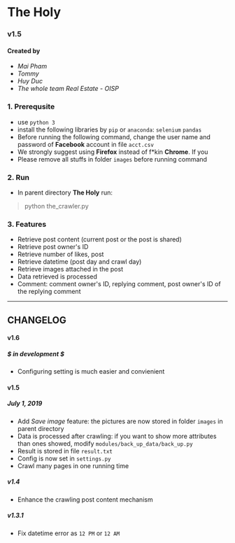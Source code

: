 # The Holy
### v1.5

#### Created by
 - *Mai Pham*
 - *Tommy*
 - *Huy Duc*
 - *The whole team Real Estate - OISP*

### 1. Prerequsite
 - use `python 3`
 - install the following libraries by `pip` or `anaconda`: `selenium` `pandas`
 - Before running the following command, change the user name and password of **Facebook** account in file `acct.csv`
 - We strongly suggest using **Firefox** instead of f*kin **Chrome**. If you 
 - Please remove all stuffs in folder `images` before running command

### 2. Run

- In parent directory **The Holy** run: 

> python the_crawler.py

### 3. Features
 - Retrieve post content (current post or the post is shared)
 - Retrieve post owner's ID
 - Retrieve number of likes, post
 - Retrieve datetime (post day and crawl day)
 - Retrieve images attached in the post
 - Data retrieved is processed
 - Comment: comment owner's ID, replying comment, post owner's ID of the replying comment

 ----------------------------------------------------------------------------------------------------
## CHANGELOG
#### v1.6 
##### $ in development $
 - Configuring setting is much easier and convienient

#### v1.5
##### July 1, 2019
 - Add *Save image* feature: the pictures are now stored in folder `images` in parent directory
 - Data is processed after crawling: if you want to show more attributes than ones showed, modify `modules/back_up_data/back_up.py`
 - Result is stored in file `result.txt`
 - Config is now set in `settings.py`
 - Crawl many pages in one running time
##### v1.4
 - Enhance the crawling post content mechanism
##### v1.3.1
 - Fix datetime error as `12 PM` or `12 AM`
